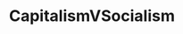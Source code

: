 ---
title: CapitalismVSocialism
crosslinks:
- zeronet
- youtubefactsbot
- Anarcho_Capitalism
- socialism
- Shitstatistssay
- DebateFascism
- Polycentric_Law
- marxism_101
- GoldandBlack
- AskHistorians
- badeconomics
- ShitLiberalsSay
- Anarchism
- DebateAltRight
- communism
- Anarchy101
- LateStageCapitalism
- DebateCommunism
- neoliberal
- shitleftistssay
---